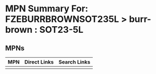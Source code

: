 



# MPN Summary For: FZEBURRBROWNSOT235L > burr-brown : SOT23-5L

## MPNs
  

|MPN|Direct Links|Search Links|
| :--- | :--- | :--- |
||||
